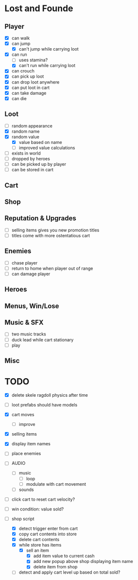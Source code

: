 # Lost and Founde



## Player
- [x] can walk
- [x] can jump
    - [x] can't jump while carrying loot
- [x] can run
    - [ ] uses stamina?
    - [x] can't run while carrying loot
- [x] can crouch
- [x] can pick up loot
- [x] can drop loot anywhere
- [x] can put loot in cart
- [x] can take damage
- [x] can die

## Loot
- [ ] random appearance
- [x] random name
- [x] random value
    - [x] value based on name
    - [ ] improved value calculations
- [ ] exists in world
- [ ] dropped by heroes
- [ ] can be picked up by player
- [ ] can be stored in cart

## Cart

## Shop

## Reputation & Upgrades
- [ ] selling items gives you new promotion titles
- [ ] titles come with more ostentatious cart

## Enemies
- [ ] chase player
- [ ] return to home when player out of range
- [ ] can damage player

## Heroes

## Menus, Win/Lose

## Music & SFX
- [ ] two music tracks
- [ ] duck lead while cart stationary
- [ ] play 

## Misc



# TODO

- [x] delete skele ragdoll physics after time
- [ ] loot prefabs should have models
- [x] cart moves
    - [ ] improve
- [x] selling items
- [x] display item names
- [ ] place enemies
- [ ] AUDIO
    - [ ] music
        - [ ] loop
        - [ ] modulate with cart movement
    - [ ] sounds
- [ ] click cart to reset cart velocity?
- [ ] win condition: value sold?



- [ ] shop script
    - [x] detect trigger enter from cart
    - [x] copy cart contents into store
    - [x] delete cart contents
    - [x] while store has items
        - [x] sell an item
            - [x] add item value to current cash
            - [x] add new popup above shop displaying item name
            - [x] delete item from shop
    - [ ] detect and apply cart level up based on total sold?